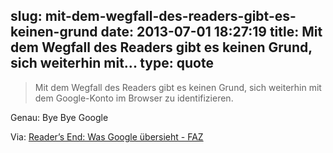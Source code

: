 slug: mit-dem-wegfall-des-readers-gibt-es-keinen-grund
date: 2013-07-01 18:27:19
title: Mit dem Wegfall des Readers gibt es keinen Grund, sich weiterhin mit...
type: quote
---

> Mit dem Wegfall des Readers gibt es keinen Grund, sich weiterhin mit dem Google-Konto im Browser zu identifizieren.

Genau: Bye Bye Google

 Via: [Reader’s End: Was Google übersieht - FAZ](http://www.faz.net/aktuell/technik-motor/reader-s-end-was-google-uebersieht-12201430.html)
